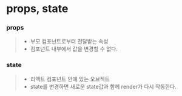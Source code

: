  # props, state 

 ### props 

> - 부모 컴포넌트로부터 전달받는 속성
> - 컴포넌트 내부에서 값을 변경할 수 없다. 

### state

> - 리액트 컴포넌트 안에 있는 오브젝트 
> - state를 변경하면 새로운 state값과 함께 render가 다시 작동한다. 

